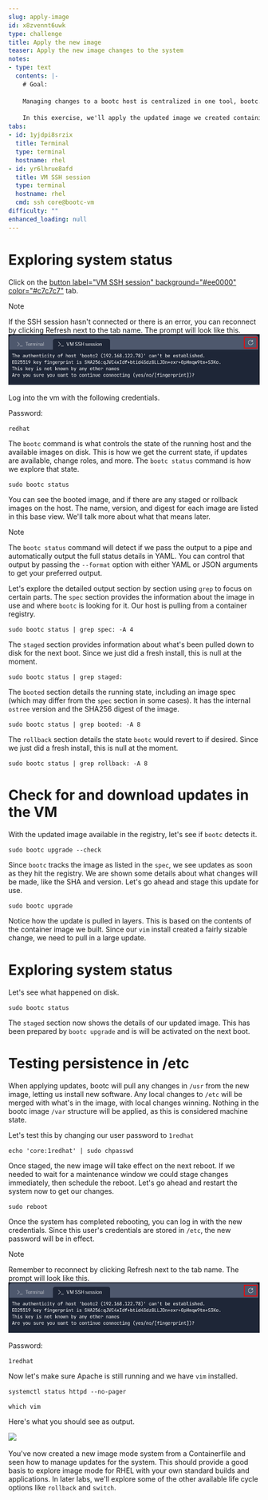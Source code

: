```yaml
---
slug: apply-image
id: x8zvennt6uwk
type: challenge
title: Apply the new image
teaser: Apply the new image changes to the system
notes:
- type: text
  contents: |-
    # Goal:

    Managing changes to a bootc host is centralized in one tool, bootc. You will explore this tool, understand the information it provides, and how to apply an update to a host. Understanding how bootc manages images on disk is key to day 2 management.

    In this exercise, we'll apply the updated image we created containing vim.
tabs:
- id: 1yjdpi8srzix
  title: Terminal
  type: terminal
  hostname: rhel
- id: yr6lhrue8afd
  title: VM SSH session
  type: terminal
  hostname: rhel
  cmd: ssh core@bootc-vm
difficulty: ""
enhanced_loading: null
---
```

Exploring system status
===

Click on the [button label="VM SSH session" background="#ee0000" color="#c7c7c7"](tab-1) tab.

> [!NOTE]
> If the SSH session hasn't connected or there is an error, you can reconnect by clicking Refresh next to the tab name. The prompt will look like this. ![](../assets/terminal_prompt.png)

Log into the vm with the following credentials.

Password:

```bash,run
redhat
```

The `bootc` command is what controls the state of the running host and the available images on disk. This is how we get the current state, if updates are available, change roles, and more. The `bootc status` command is how we explore that state.

```bash,run
sudo bootc status
```

You can see the booted image, and if there are any staged or rollback images on the host. The name, version, and digest for each image are listed in this base view. We'll talk more about what that means later.

> [!NOTE]
>The `bootc status` command will detect if we pass the output to a pipe and automatically output the full status details in YAML. You can control that output by passing the `--format` option with either YAML or JSON arguments to get your preferred output.

Let's explore the detailed output section by section using `grep` to focus on certain parts. The `spec` section provides the information about the image in use and where `bootc` is looking for it. Our host is pulling from a container registry.
```bash,run
sudo bootc status | grep spec: -A 4
```

The `staged` section provides information about what's been pulled down to disk for the next boot. Since we just did a fresh install, this is null at the moment.
```bash,run
sudo bootc status | grep staged:
```

The `booted` section details the running state, including an image spec (which may differ from the `spec` section in some cases). It has the internal `ostree` version and the SHA256 digest of the image.
```bash,run
sudo bootc status | grep booted: -A 8
```

The `rollback` section details the state `bootc` would revert to if desired. Since we just did a fresh install, this is null at the moment.
```bash,run
sudo bootc status | grep rollback: -A 8
```

Check for and download updates in the VM
===

With the updated image available in the registry, let's see if `bootc` detects it.

```bash,run
sudo bootc upgrade --check
```

Since `bootc` tracks the image as listed in the `spec`, we see updates as soon as they hit the registry. We are shown some details about what changes will be made, like the SHA and version. Let's go ahead and stage this update for use.

```bash,run
sudo bootc upgrade
```

Notice how the update is pulled in layers. This is based on the contents of the container image we built. Since our `vim` install created a fairly sizable change, we need to pull in a large update.

Exploring system status
===

Let's see what happened on disk.

```bash,run
sudo bootc status
```

The `staged` section now shows the details of our updated image. This has been prepared by `bootc upgrade` and is will be activated on the next boot.

Testing persistence in /etc
===

When applying updates, bootc will pull any changes in `/usr` from the new image, letting us install new software. Any local changes to `/etc` will be merged with what's in the image, with local changes winning. Nothing in the bootc image `/var` structure will be applied, as this is considered machine state.

Let's test this by changing our user password to `1redhat`
```bash,run
echo 'core:1redhat' | sudo chpasswd
```

Once staged, the new image will take effect on the next reboot. If we needed to wait for a maintenance window we could stage changes immediately, then schedule the reboot. Let's go ahead and restart the system now to get our changes.

```bash,run
sudo reboot
```
Once the system has completed rebooting, you can log in with the new credentials. Since this user's credentials are stored in `/etc`, the new password will be in effect.

> [!NOTE]
> Remember to reconnect by clicking Refresh next to the tab name. The prompt will look like this. ![](../assets/terminal_prompt.png)

Password:

```bash,run
1redhat
```

Now let's make sure Apache is still running and we have `vim` installed.

```bash,run
systemctl status httpd --no-pager
```

```bash,run
which vim
```

Here's what you should see as output.

![](../assets/test_httpd_vim.png)

You've now created a new image mode system from a Containerfile and seen how to manage updates for the system. This should provide a good basis to explore image mode for RHEL with your own standard builds and applications. In later labs, we'll explore some of the other available life cycle options like `rollback` and `switch`.
